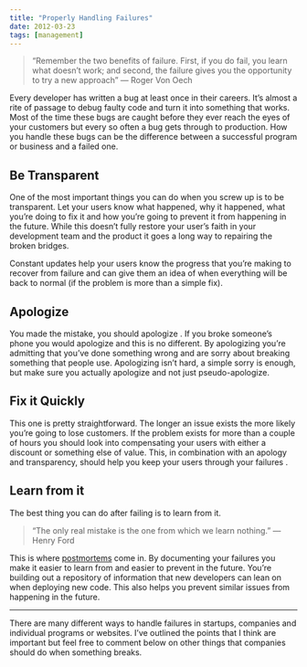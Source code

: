 ```yaml
---
title: "Properly Handling Failures"
date: 2012-03-23
tags: [management]
---
```


> “Remember the two benefits of failure. First, if you do fail, you learn what doesn’t work; and second, the failure gives you the opportunity to try a new approach” — Roger Von Oech  

Every developer has written a bug at least once in their careers. It’s almost a rite of passage to debug faulty code and turn it into something that works. Most of the time these bugs are caught before they ever reach the eyes of your customers but every so often a bug gets through to production. How you handle these bugs can be the difference between a successful program or business and a failed one.

## Be Transparent
One of the most important things you can do when you screw up is to be transparent. Let your users know what happened, why it happened, what you’re doing to fix it and how you’re going to prevent it from happening in the future. While this doesn’t fully restore your user’s faith in your development team and the product it goes a long way to repairing the broken bridges.

Constant updates help your users know the progress that you’re making to recover from failure and can give them an idea of when everything will be back to normal (if the problem is more than a simple fix).

## Apologize
You made the mistake, you should  apologize . If you broke someone’s phone you would apologize and this is no different. By apologizing you’re admitting that you’ve done something wrong and are sorry about breaking something that people use. Apologizing isn’t hard, a simple sorry is enough, but make sure you actually apologize and not just pseudo-apologize.

## Fix it Quickly
This one is pretty straightforward. The longer an issue exists the more likely you’re going to lose customers. If the problem exists for more than a couple of hours you should look into compensating your users with either a discount or something else of value. This, in combination with an apology and transparency, should help you keep your users through your  failures .

## Learn from it
The best thing you can do after failing is to learn from it.

> “The only real mistake is the one from which we learn nothing.” — Henry Ford  

This is where  [postmortems](https://codeascraft.com/2012/05/22/blameless-postmortems/)  come in. By documenting your failures you make it easier to learn from and easier to prevent in the future. You’re building out a repository of information that new developers can lean on when deploying new code. This also helps you prevent similar issues from happening in the future.

- - - -

There are many different ways to handle failures in startups, companies and individual programs or websites. I’ve outlined the points that I think are important but feel free to comment below on other things that companies should do when something breaks.

